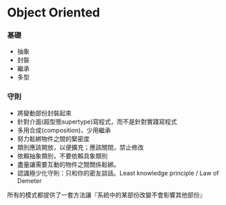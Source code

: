 # Object Oriented
### 基礎
- 抽象
- 封裝
- 繼承
- 多型

### 守則
- 將變動部份封裝起來
- 針對介面(超型態supertype)寫程式，而不是針對實踐寫程式
- 多用合成(composition)，少用繼承
- 努力鬆綁物件之間的緊密度
- 類別應該開放，以便擴充；應該關閉，禁止修改
- 依賴抽象類別，不要依賴具象類別
- 盡量讓需要互動的物件之間關係鬆綁。
- 認識極少化守則：只和你的密友談話。Least knowledge principle / Law of Demeter

所有的模式都提供了一套方法讓『系統中的某部份改變不會影響其他部份』
